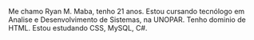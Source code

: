 Me chamo Ryan M. Maba, tenho 21 anos.
Estou cursando tecnólogo em Analise e Desenvolvimento de Sistemas, na UNOPAR.
Tenho dominio de HTML. 
Estou estudando CSS, MySQL, C#. 

 
 

<!---
ryanmabaprog/ryanmabaprog is a ✨ special ✨ repository because its `README.md` (this file) appears on your GitHub profile.
You can click the Preview link to take a look at your changes.
--->
